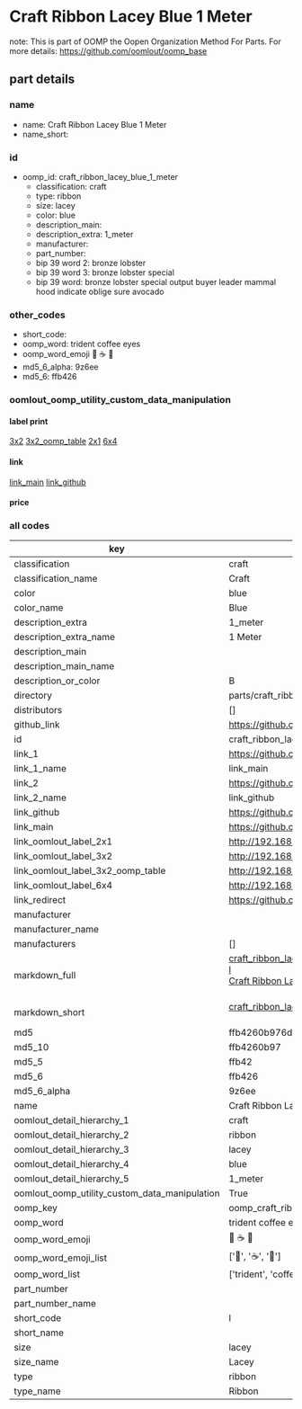 # Craft Ribbon Lacey Blue 1 Meter  

note: This is part of OOMP the Oopen Organization Method For Parts. For more details: https://github.com/oomlout/oomp_base

##  part details
  







### name
* name: Craft Ribbon Lacey Blue 1 Meter
* name_short: 
### id
* oomp_id: craft_ribbon_lacey_blue_1_meter
  * classification: craft
  * type: ribbon
  * size: lacey
  * color: blue
  * description_main: 
  * description_extra: 1_meter
  * manufacturer: 
  * part_number: 
  * bip 39 word 2: bronze lobster
  * bip 39 word 3: bronze lobster special
  * bip 39 word: bronze lobster special output buyer leader mammal hood indicate oblige sure avocado

### other_codes
* short_code: 
* oomp_word: trident coffee eyes
* oomp_word_emoji :trident: :coffee: :eyes:
* md5_6_alpha: 9z6ee
* md5_6: ffb426






### oomlout_oomp_utility_custom_data_manipulation
#### label print
[3x2](http://192.168.1.245:1112/?label=oomp%209z6ee)
[3x2_oomp_table](http://192.168.1.108:1112/?label=oomp%209z6ee)
[2x1](http://192.168.1.242:1112/?label=oomp%209z6ee)
[6x4](http://192.168.1.55:1112/?label=oomp%209z6ee)    

#### link

[link_main](https://github.com/oomlout/oomlout_oomp_version_1_messy/tree/main/parts/craft_ribbon_lacey_blue_1_meter) [link_github](https://github.com/oomlout/oomlout_oomp_version_1_messy/tree/main/parts/craft_ribbon_lacey_blue_1_meter)                             

#### price







### all codes 
| key | value |  
| --- | --- |  
| classification | craft |  
| classification_name | Craft |  
| color | blue |  
| color_name | Blue |  
| description_extra | 1_meter |  
| description_extra_name | 1 Meter |  
| description_main |  |  
| description_main_name |  |  
| description_or_color | B  |  
| directory | parts/craft_ribbon_lacey_blue_1_meter |  
| distributors | [] |  
| github_link | https://github.com/oomlout/oomlout_oomp_part_src/tree/main/parts/craft_ribbon_lacey_blue_1_meter |  
| id | craft_ribbon_lacey_blue_1_meter |  
| link_1 | https://github.com/oomlout/oomlout_oomp_version_1_messy/tree/main/parts/craft_ribbon_lacey_blue_1_meter |  
| link_1_name | link_main |  
| link_2 | https://github.com/oomlout/oomlout_oomp_version_1_messy/tree/main/parts/craft_ribbon_lacey_blue_1_meter |  
| link_2_name | link_github |  
| link_github | https://github.com/oomlout/oomlout_oomp_version_1_messy/tree/main/parts/craft_ribbon_lacey_blue_1_meter |  
| link_main | https://github.com/oomlout/oomlout_oomp_version_1_messy/tree/main/parts/craft_ribbon_lacey_blue_1_meter |  
| link_oomlout_label_2x1 | http://192.168.1.242:1112/?label=oomp%209z6ee |  
| link_oomlout_label_3x2 | http://192.168.1.245:1112/?label=oomp%209z6ee |  
| link_oomlout_label_3x2_oomp_table | http://192.168.1.108:1112/?label=oomp%209z6ee |  
| link_oomlout_label_6x4 | http://192.168.1.55:1112/?label=oomp%209z6ee |  
| link_redirect | https://github.com/oomlout/oomlout_oomp_version_1_messy/tree/main/parts/craft_ribbon_lacey_blue_1_meter |  
| manufacturer |  |  
| manufacturer_name |  |  
| manufacturers | [] |  
| markdown_full | [craft_ribbon_lacey_blue_1_meter](none)<br>[l](none)<br>[Craft Ribbon Lacey Blue 1 Meter](none)<br><br> |  
| markdown_short | [craft_ribbon_lacey_blue_1_meter](none)<br><br> |  
| md5 | ffb4260b976d50d5fa0fb9d7a1e0c8e5 |  
| md5_10 | ffb4260b97 |  
| md5_5 | ffb42 |  
| md5_6 | ffb426 |  
| md5_6_alpha | 9z6ee |  
| name | Craft Ribbon Lacey Blue 1 Meter |  
| oomlout_detail_hierarchy_1 | craft |  
| oomlout_detail_hierarchy_2 | ribbon |  
| oomlout_detail_hierarchy_3 | lacey |  
| oomlout_detail_hierarchy_4 | blue |  
| oomlout_detail_hierarchy_5 | 1_meter |  
| oomlout_oomp_utility_custom_data_manipulation | True |  
| oomp_key | oomp_craft_ribbon_lacey_blue_1_meter |  
| oomp_word | trident coffee eyes |  
| oomp_word_emoji | :trident: :coffee: :eyes: |  
| oomp_word_emoji_list | [':trident:', ':coffee:', ':eyes:'] |  
| oomp_word_list | ['trident', 'coffee', 'eyes'] |  
| part_number |  |  
| part_number_name |  |  
| short_code | l |  
| short_name |  |  
| size | lacey |  
| size_name | Lacey |  
| type | ribbon |  
| type_name | Ribbon |  
